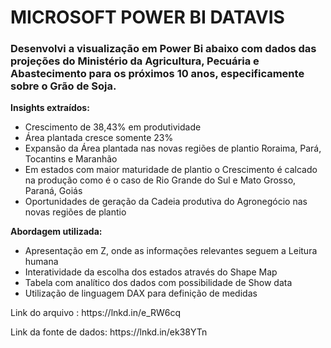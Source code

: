 <H1> MICROSOFT POWER BI DATAVIS </H1>


<H3>Desenvolvi a visualização em Power Bi abaixo com dados das projeções do Ministério da Agricultura, Pecuária e Abastecimento para os próximos 10 anos, 
especificamente sobre o Grão de Soja.</H3>

<b>Insights extraídos:</b>
<ul>
<li>Crescimento de 38,43% em produtividade</li>
<li>Área plantada cresce somente 23%</li>
<li>Expansão da Área plantada nas novas regiões de plantio Roraima, Pará, Tocantins e Maranhão</li>
<li>Em estados com maior maturidade de plantio o Crescimento é calcado na produção como é o caso de Rio Grande do Sul e Mato Grosso, Paraná, Goiás</li>
<li>Oportunidades de geração da Cadeia produtiva do Agronegócio nas novas regiões de plantio</li>
</ul>


<b>Abordagem utilizada:</b>
<ul>
<li>Apresentação em Z, onde as informações relevantes seguem a Leitura humana</li>
<li>Interatividade da escolha dos estados através do Shape Map</li>
<li>Tabela com analítico dos dados com possibilidade de Show data</li>
<li>Utilização de linguagem DAX para definição de medidas</li>
</ul>

<p>Link do arquivo : https://lnkd.in/e_RW6cq</p>
Link da fonte de dados: https://lnkd.in/ek38YTn
